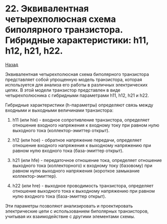 # 22. Эквивалентная четырехполюсная схема биполярного транзистора. Гибридные характеристики: h11, h12, h21, h22.

[Назад](EISX.md)

Эквивалентная четырехполюсная схема биполярного транзистора представляет собой упрощенную модель транзистора, которая используется для анализа его работы в различных электрических цепях. В этой модели транзистор представлен в виде четырехполюсника с гибридными параметрами h11, h12, h21 и h22.

Гибридные характеристики (h-параметры) определяют связь между входными и выходными величинами транзистора:

1. h11 (или hie) - входное сопротивление транзистора, определяет отношение входного напряжения к входному току при равном нулю выходного тока (коллектор-эмиттер открыт).

2. h12 (или hoe) - обратное напряжение передачи, определяет отношение входного напряжения к выходному напряжению при равном нулю входного тока (база-эмиттер открыт).

3. h21 (или hfe) - передаточное отношение тока, определяет отношение выходного тока (коллекторного) к входному току (базовому) при равном нулю выходного напряжения (короткое замыкание коллектор-эмиттер).

4. h22 (или hre) - выходное проводимость транзистора, определяет отношение выходного тока к выходному напряжению при равном нулю входного тока (база-эмиттер открыт).

Эти параметры позволяют анализировать и проектировать электрические цепи с использованием биполярных транзисторов, учитывая их взаимодействие с другими элементами схемы.
